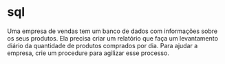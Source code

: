 # sql
Uma empresa de vendas tem um banco de dados com informações sobre os seus produtos. Ela precisa criar um relatório que faça um levantamento diário da quantidade de produtos comprados por dia. Para ajudar a empresa, crie um procedure para agilizar esse processo.
